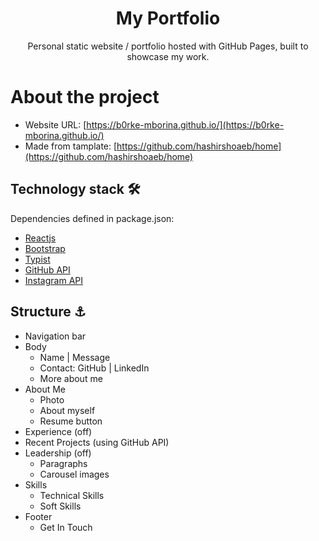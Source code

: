 <p align="center">
  <h1 align="center">My Portfolio</h1>
  <p align="center">
    Personal static website / portfolio hosted with GitHub Pages, built to showcase my work.
  </p>
</p>


# About the project

- Website URL: [https://b0rke-mborina.github.io/](https://b0rke-mborina.github.io/)
- Made from tamplate: [https://github.com/hashirshoaeb/home](https://github.com/hashirshoaeb/home)


## Technology stack 🛠️

Dependencies defined in package.json:

- [Reactjs](https://reactjs.org/)
- [Bootstrap](https://getbootstrap.com/)
- [Typist](https://github.com/jstejada/react-typist)
- [GitHub API](https://developer.github.com/v3/repos/)
- [Instagram API](https://www.instagram.com/developer/embedding/)


## Structure ⚓

- Navigation bar
- Body
  - Name | Message
  - Contact: GitHub | LinkedIn
  - More about me
- About Me
  - Photo
  - About myself
  - Resume button
- Experience (off)
- Recent Projects (using GitHub API)
- Leadership (off)
  - Paragraphs
  - Carousel images
- Skills
  - Technical Skills
  - Soft Skills
- Footer
  - Get In Touch
